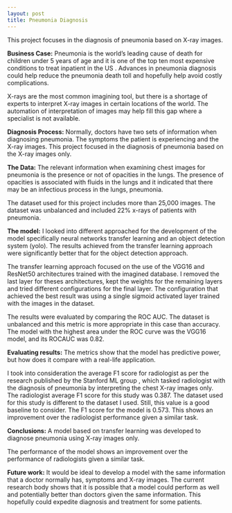 ```yaml
---
layout: post
title: Pneumonia Diagnosis
---
```

This project focuses in the diagnosis of pneumonia based on X-ray images.

**Business Case:**
Pneumonia is the world’s leading cause of death for children under 5 years of age  and it is one of the top ten most expensive conditions to treat inpatient in the US . Advances in pneumonia diagnosis could help reduce the pneumonia death toll and hopefully help avoid costly complications.

X-rays are the most common imagining tool, but there is a shortage of experts to interpret X-ray images in certain locations of the world.   The automation of interpretation of images may help fill this gap where a specialist is not available.

**Diagnosis Process:**
Normally, doctors have two sets of information when diagnosing pneumonia. The symptoms the patient is experiencing and the X-ray images. This project focused in the diagnosis of pneumonia based on the X-ray images only.

**The Data:**
The relevant information when examining chest images for pneumonia is the presence or not of opacities in the lungs. The presence of opacities is associated with fluids in the lungs and it indicated that there may be an infectious process in the lungs, pneumonia.

The dataset used for this project includes more than 25,000 images. The dataset was unbalanced and included 22% x-rays of patients with pneumonia. 

**The model:**
I looked into different approached for the development of the model specifically neural networks transfer learning and an object detection system (yolo). The results achieved from the transfer learning approach were significantly better that for the object detection approach.

The transfer learning approach focused on the use of the VGG16 and ResNet50 architectures trained with the imagined database. I removed the last layer for theses architectures, kept the weights for the remaining layers and tried different configurations for the final layer. The configuration that achieved the best result was using a single sigmoid activated layer trained with the images in the dataset.

The results were evaluated by comparing the ROC AUC. The dataset is unbalanced and this metric is more appropriate in this case than accuracy. The model with the highest area under the ROC curve was the VGG16 model, and its ROCAUC was 0.82.

**Evaluating results:**
The metrics show that the model has predictive power, but how does it compare with a real-life application.

I took into consideration the average F1 score for radiologist as per the research published by the Stanford ML group , which tasked radiologist with the diagnosis of pneumonia by interpreting the chest X-ray images only.  The radiologist average F1 score for this study was 0.387. The dataset used for this study is different to the dataset I used. Still, this value is a good baseline to consider. The F1 score for the model is 0.573. This shows an improvement over the radiologist performance given a similar task.

**Conclusions:**
A model based on transfer learning was developed to diagnose pneumonia using X-ray images only.

The performance of the model shows an improvement over the performance of radiologists given a similar task.

**Future work:**
It would be ideal to develop a model with the same information that a doctor normally has, symptoms and X-ray images. The current research body shows that it is possible that a model could perform as well and potentially better than doctors given the same information. This hopefully could expedite diagnosis and treatment for some patients.

